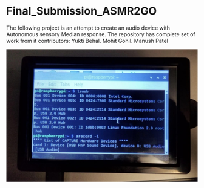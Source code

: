 # Final_Submission_ASMR2GO
The following project is an attempt to create an audio device with Autonomous sensory Median response. 
The repository has complete set of work from it contributors:
Yukti Behal.
Mohit Gohil.
Manush Patel

![alt text](https://github.com/PatelManush/Final_Submission_ASMR2GO/blob/master/Hardware/Display/ASMR%20Device.jpg?raw=true)
